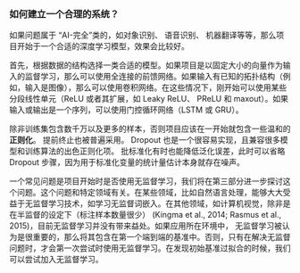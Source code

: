 ### 如何建立一个合理的系统？

如果问题属于 “AI-完全”类的，如对象识别、 语音识别、 机器翻译等等，那么项目开始于一个合适的深度学习模型，效果会比较好。

首先，根据数据的结构选择一类合适的模型。如果项目是以固定大小的向量作为输入的监督学习，那么可以使用全连接的前馈网络。如果输入有已知的拓扑结构（例如，输入是图像），那么可以使用卷积网络。在这些情况下，刚开始可以使用某些分段线性单元（ReLU 或者其扩展，如 Leaky ReLU、 PReLU 和 maxout）。如果输入或输出是一个序列，可以使用门控循环网络（LSTM 或 GRU）。  

除非训练集包含数千万以及更多的样本，否则项目应该在一开始就包含一些温和的**正则化**。 提前终止也被普遍采用。 Dropout 也是一个很容易实现，且兼容很多模型和训练算法的出色正则化项。 批标准化有时也能降低泛化误差，此时可以省略 Dropout 步骤，因为用于标准化变量的统计量估计本身就存在噪声。  


一个常见问题是项目开始时是否使用无监督学习，我们将在第三部分进一步探讨这个问题。这个问题和特定领域有关。在某些领域，比如自然语言处理，能够大大受益于无监督学习技术，如学习无监督词嵌入。在其他领域，如计算机视觉，除非是在半监督的设定下（标注样本数量很少） (Kingma et al., 2014; Rasmus et al., 2015)，目前无监督学习并没有带来益处。如果应用所在环境中， 无监督学习被认为是很重要的，那么将其包含在第一个端到端的基准中。否则，只有在解决无监督问题时，才会第一次尝试时使用无监督学习。在发现初始基准过拟合的时候，我们可以尝试加入无监督学习。  